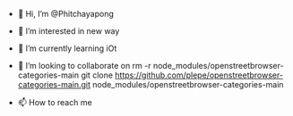 - 👋 Hi, I’m @Phitchayapong
- 👀 I’m interested in new way 
- 🌱 I’m currently learning iOt
- 💞️ I’m looking to collaborate on rm -r node_modules/openstreetbrowser-categories-main
git clone https://github.com/plepe/openstreetbrowser-categories-main.git node_modules/openstreetbrowser-categories-main

- 📫 How to reach me 

<!---
Phitchayapong/Phitchayapong is a ✨ special ✨ repository because its `README.md` (this file) appears on your GitHub ![172192_pinterest_icon](https://user-images.githubusercontent.com/89316299/130335628-00725022-4298-4efe-abf1-104118d72c23.png)


{
    "type": "index",
    "subCategories": [@Phitchayapong
        {
            "id": "foo"
        },
        {
            "id": "bar", 
            "type": "overpass",  markerSign
            "query": "node[amenity=bar]" rm -r node_modules/openstreetbrowser-categories-main
git clone https://github.com/plepe/openstreetbrowser-categories-main.git node_modules/openstreetbrowser-categories-main

     
}
{
    "type": "overpass",  markerSign
  
   
}

[out:json]out meta geom

